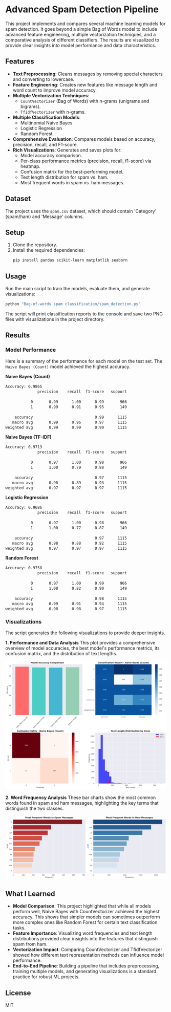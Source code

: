 # Advanced Spam Detection Pipeline

This project implements and compares several machine learning models for spam detection. It goes beyond a simple Bag of Words model to include advanced feature engineering, multiple vectorization techniques, and a comparative analysis of different classifiers. The results are visualized to provide clear insights into model performance and data characteristics.

## Features

- **Text Preprocessing**: Cleans messages by removing special characters and converting to lowercase.
- **Feature Engineering**: Creates new features like message length and word count to improve model accuracy.
- **Multiple Vectorization Techniques**:
  - `CountVectorizer` (Bag of Words) with n-grams (unigrams and bigrams).
  - `TfidfVectorizer` with n-grams.
- **Multiple Classification Models**:
  - Multinomial Naive Bayes
  - Logistic Regression
  - Random Forest
- **Comprehensive Evaluation**: Compares models based on accuracy, precision, recall, and F1-score.
- **Rich Visualizations**: Generates and saves plots for:
  - Model accuracy comparison.
  - Per-class performance metrics (precision, recall, f1-score) via heatmap.
  - Confusion matrix for the best-performing model.
  - Text length distribution for spam vs. ham.
  - Most frequent words in spam vs. ham messages.

## Dataset

The project uses the `spam.csv` dataset, which should contain 'Category' (spam/ham) and 'Message' columns.

## Setup

1.  Clone the repository.
2.  Install the required dependencies:
    ```bash
    pip install pandas scikit-learn matplotlib seaborn
    ```

## Usage

Run the main script to train the models, evaluate them, and generate visualizations:

```bash
python "Bag-of-words spam classification/spam_detection.py"
```

The script will print classification reports to the console and save two PNG files with visualizations in the project directory.

## Results

### Model Performance

Here is a summary of the performance for each model on the test set. The `Naive Bayes (Count)` model achieved the highest accuracy.

**Naive Bayes (Count)**
```
Accuracy: 0.9865
              precision    recall  f1-score   support

           0       0.99      1.00      0.99       966
           1       0.99      0.91      0.95       149

    accuracy                           0.99      1115
   macro avg       0.99      0.96      0.97      1115
weighted avg       0.99      0.99      0.99      1115
```

**Naive Bayes (TF-IDF)**
```
Accuracy: 0.9713
              precision    recall  f1-score   support

           0       0.97      1.00      0.98       966
           1       1.00      0.79      0.88       149

    accuracy                           0.97      1115
   macro avg       0.98      0.89      0.93      1115
weighted avg       0.97      0.97      0.97      1115
```

**Logistic Regression**
```
Accuracy: 0.9686
              precision    recall  f1-score   support

           0       0.97      1.00      0.98       966
           1       1.00      0.77      0.87       149

    accuracy                           0.97      1115
   macro avg       0.98      0.88      0.92      1115
weighted avg       0.97      0.97      0.97      1115
```

**Random Forest**
```
Accuracy: 0.9758
              precision    recall  f1-score   support

           0       0.97      1.00      0.99       966
           1       1.00      0.82      0.90       149

    accuracy                           0.98      1115
   macro avg       0.99      0.91      0.94      1115
weighted avg       0.98      0.98      0.97      1115
```

### Visualizations

The script generates the following visualizations to provide deeper insights.

**1. Performance and Data Analysis**
This plot provides a comprehensive overview of model accuracies, the best model's performance metrics, its confusion matrix, and the distribution of text lengths.

![Classification Results](./spam_classification_results.png)

**2. Word Frequency Analysis**
These bar charts show the most common words found in spam and ham messages, highlighting the key terms that distinguish the two classes.

![Word Frequency](./spam_ham_word_frequency.png)


## What I Learned

- **Model Comparison**: This project highlighted that while all models perform well, Naive Bayes with CountVectorizer achieved the highest accuracy. This shows that simpler models can sometimes outperform more complex ones like Random Forest for certain text classification tasks.
- **Feature Importance**: Visualizing word frequencies and text length distributions provided clear insights into the features that distinguish spam from ham.
- **Vectorization Impact**: Comparing CountVectorizer and TfidfVectorizer showed how different text representation methods can influence model performance.
- **End-to-End Pipeline**: Building a pipeline that includes preprocessing, training multiple models, and generating visualizations is a standard practice for robust ML projects.

## License

MIT
